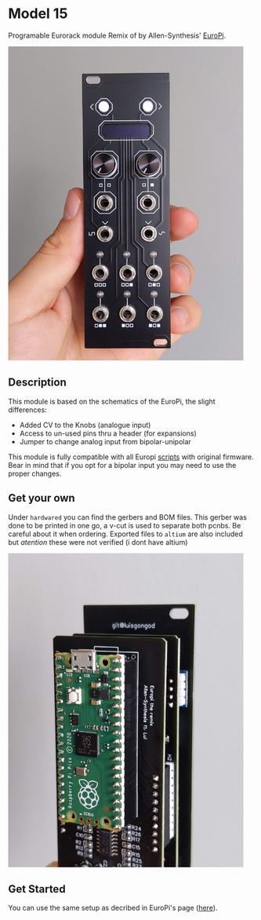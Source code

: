 # Model 15

Programable Eurorack module Remix of by Allen-Synthesis' [EuroPi](https://github.com/Allen-Synthesis/EuroPi).

<img src="./docs/front.jpg" width="480" >

## Description

This module is based on the schematics of the EuroPi, the slight differences:

- Added CV to the Knobs (analogue input)
- Access to un-used pins thru a header (for expansions)
- Jumper to change analog input from bipolar-unipolar

This module is fully compatible with all Europi [scripts](https://github.com/Allen-Synthesis/EuroPi/tree/main/software/contrib) with original firmware. Bear in mind that if you opt for a bipolar input you may need to use the proper changes.

## Get your own

Under `hardwared` you can find the gerbers and BOM files. This gerber was done to be printed in one go, a v-cut is used to separate both pcnbs. Be careful about it when ordering. Exported files to `altium` are also included but _atention_ these were not verified (i dont have altium)

<img src="./docs/back.jpg" width="480" >

## Get Started

You can use the same setup as decribed in EuroPi's page ([here](https://github.com/Allen-Synthesis/EuroPi/blob/main/software/programming_instructions.md)). 
 
 